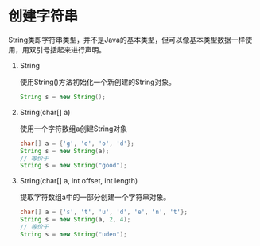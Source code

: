 # 创建字符串

String类即字符串类型，并不是Java的基本类型，但可以像基本类型数据一样使用，用双引号括起来进行声明。

1. String

   使用String()方法初始化一个新创建的String对象。

   ```java
   String s = new String();
   ```

2. String(char[] a)

   使用一个字符数组a创建String对象

   ```java
   char[] a = {'g', 'o', 'o', 'd'};
   String s = new String(a);
   // 等价于
   String s = new String("good");
   ```

3. String(char[] a, int offset, int length)

   提取字符数组a中的一部分创建一个字符串对象。

   ```java
   char[] a = {'s', 't', 'u', 'd', 'e', 'n', 't'};
   String s = new String(a, 2, 4);
   // 等价于
   String s = new String("uden");
   ```

   